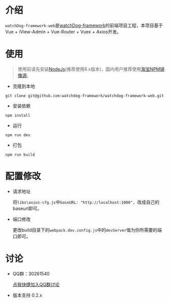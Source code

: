 # 介绍
`watchDog-framework-web`是[watchDog-framework](https://github.com/Licoy/watchDog-framework)的前端项目工程，本项目基于Vue + iView-Admin + Vue-Router + Vuex + Axios开发。

# 使用
> 使用前请先安装[NodeJs](https://nodejs.org/zh-cn/)(推荐使用8.x版本)，国内用户推荐使用[淘宝NPM镜像源](http://npm.taobao.org/)。
- 克隆到本地
```git
git clone git@github.com:watchdog-framework/watchdog-framework-web.git
```
- 安装依赖
```shell
npm install
```
- 运行
```shell
npm run dev
```
- 打包
```shell
npm run build
```

# 配置修改
- 请求地址

    将`libs\axios-cfg.js`中`baseURL: "http://localhost:1000", `改成自己的baseurl即可。
- 端口修改

    更改build目录下的`webpack.dev.config.js`中的`devServer`值为你所需要的端口即可。
# 讨论

 - QQ群：30261540 
 
    [点我快捷加入QQ群讨论](https://shang.qq.com/wpa/qunwpa?idkey=c3541f1d0dbe443456228e3aebf23f6795b614a94d5df6a32f0b2b1c759bb99b)
	
 - 版本支持
	0.2.x
    

